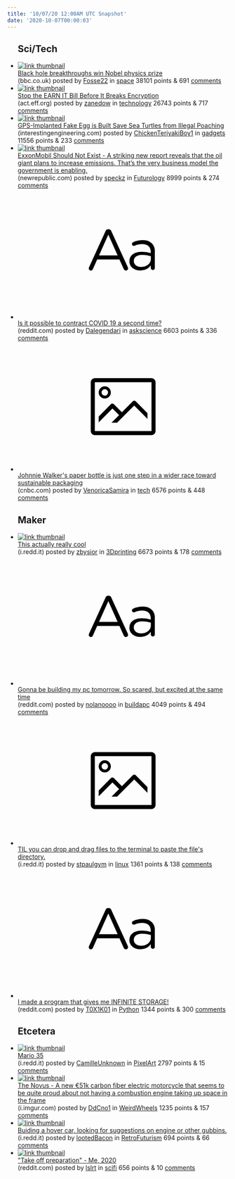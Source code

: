 ```yaml
---
title: '10/07/20 12:00AM UTC Snapshot'
date: '2020-10-07T00:00:03'
---
```

<ul>
<h2>Sci/Tech</h2>

<li><a href='https://www.bbc.co.uk/news/science-environment-54420240'><img src='https://b.thumbs.redditmedia.com/6NhwYeiw_h1WBRqQxyWvVS4NFP-IiQ8H405yyxaj1yc.jpg' alt='link thumbnail'></a><div><div class='linkTitle'><a href='https://www.bbc.co.uk/news/science-environment-54420240'>Black hole breakthroughs win Nobel physics prize</a></div>(bbc.co.uk) posted by <a href='https://www.reddit.com/user/Fosse22'>Fosse22</a> in <a href='https://www.reddit.com/r/space'>space</a> 38101 points & 691 <a href='https://www.reddit.com/r/space/comments/j62j3a/black_hole_breakthroughs_win_nobel_physics_prize/'>comments</a></div></li>

<li><a href='https://act.eff.org/action/stop-the-earn-it-bill-before-it-breaks-encryption-a7904e20-2083-4d5e-88ae-44ee5fef7a5d'><img src='https://b.thumbs.redditmedia.com/9tdeZWlaOGiOrzSWazg6lg3UstVtRK8Ry6uQRvUXWig.jpg' alt='link thumbnail'></a><div><div class='linkTitle'><a href='https://act.eff.org/action/stop-the-earn-it-bill-before-it-breaks-encryption-a7904e20-2083-4d5e-88ae-44ee5fef7a5d'>Stop the EARN IT Bill Before It Breaks Encryption</a></div>(act.eff.org) posted by <a href='https://www.reddit.com/user/zanedow'>zanedow</a> in <a href='https://www.reddit.com/r/technology'>technology</a> 26743 points & 717 <a href='https://www.reddit.com/r/technology/comments/j62b6w/stop_the_earn_it_bill_before_it_breaks_encryption/'>comments</a></div></li>

<li><a href='https://interestingengineering.com/gps-implanted-fake-eggs-might-save-sea-turtles-from-illegal-poaching'><img src='https://b.thumbs.redditmedia.com/gS1-SpRY3DGNo79eLPqOCPybEAGsO9GSNjnuoB_9Frg.jpg' alt='link thumbnail'></a><div><div class='linkTitle'><a href='https://interestingengineering.com/gps-implanted-fake-eggs-might-save-sea-turtles-from-illegal-poaching'>GPS-Implanted Fake Egg is Built Save Sea Turtles from Illegal Poaching</a></div>(interestingengineering.com) posted by <a href='https://www.reddit.com/user/ChickenTeriyakiBoy1'>ChickenTeriyakiBoy1</a> in <a href='https://www.reddit.com/r/gadgets'>gadgets</a> 11556 points & 233 <a href='https://www.reddit.com/r/gadgets/comments/j68iex/gpsimplanted_fake_egg_is_built_save_sea_turtles/'>comments</a></div></li>

<li><a href='https://newrepublic.com/article/159622/exxonmobil-not-exist'><img src='https://b.thumbs.redditmedia.com/4MJYWj6lHhxT9d-Gcq65CCpKfs5EZVOC9x6QMpNbFnc.jpg' alt='link thumbnail'></a><div><div class='linkTitle'><a href='https://newrepublic.com/article/159622/exxonmobil-not-exist'>ExxonMobil Should Not Exist - A striking new report reveals that the oil giant plans to increase emissions. That’s the very business model the government is enabling.</a></div>(newrepublic.com) posted by <a href='https://www.reddit.com/user/speckz'>speckz</a> in <a href='https://www.reddit.com/r/Futurology'>Futurology</a> 8999 points & 274 <a href='https://www.reddit.com/r/Futurology/comments/j6a74o/exxonmobil_should_not_exist_a_striking_new_report/'>comments</a></div></li>

<li><a href='https://www.reddit.com/r/askscience/comments/j63cpf/is_it_possible_to_contract_covid_19_a_second_time/'><svg version='1.1' viewBox='-34 -12 104 64' preserveAspectRatio='xMidYMid slice' xmlns='http://www.w3.org/2000/svg' xmlns:xlink='http://www.w3.org/1999/xlink'>
    <title>text link thumbnail</title>
    <path d='M12.19,8.84a1.45,1.45,0,0,0-1.4-1h-.12a1.46,1.46,0,0,0-1.42,1L1.14,26.56a1.29,1.29,0,0,0-.14.59,1,1,0,0,0,1,1,1.12,1.12,0,0,0,1.08-.77l2.08-4.65h11l2.08,4.59a1.24,1.24,0,0,0,1.12.83,1.08,1.08,0,0,0,1.08-1.08,1.64,1.64,0,0,0-.14-.57ZM6.08,20.71l4.59-10.22,4.6,10.22Z'>
    </path>
    <path d='M32.24,14.78A6.35,6.35,0,0,0,27.6,13.2a11.36,11.36,0,0,0-4.7,1,1,1,0,0,0-.58.89,1,1,0,0,0,.94.92,1.23,1.23,0,0,0,.39-.08,8.87,8.87,0,0,1,3.72-.81c2.7,0,4.28,1.33,4.28,3.92v.5a15.29,15.29,0,0,0-4.42-.61c-3.64,0-6.14,1.61-6.14,4.64v.05c0,2.95,2.7,4.48,5.37,4.48a6.29,6.29,0,0,0,5.19-2.48V26.9a1,1,0,0,0,1,1,1,1,0,0,0,1-1.06V19A5.71,5.71,0,0,0,32.24,14.78Zm-.56,7.7c0,2.28-2.17,3.89-4.81,3.89-1.94,0-3.61-1.06-3.61-2.86v-.06c0-1.8,1.5-3,4.2-3a15.2,15.2,0,0,1,4.22.61Z'>
    </path>
    </svg></a><div><div class='linkTitle'><a href='https://www.reddit.com/r/askscience/comments/j63cpf/is_it_possible_to_contract_covid_19_a_second_time/'>Is it possible to contract COVID 19 a second time?</a></div>(reddit.com) posted by <a href='https://www.reddit.com/user/Dalegendari'>Dalegendari</a> in <a href='https://www.reddit.com/r/askscience'>askscience</a> 6603 points & 336 <a href='https://www.reddit.com/r/askscience/comments/j63cpf/is_it_possible_to_contract_covid_19_a_second_time/'>comments</a></div></li>

<li><a href='https://www.cnbc.com/2020/10/06/johnnie-walker-paper-bottle-first-step-in-sustainable-packaging-race.html'><svg version='1.1' viewBox='-34 -14 104 64' preserveAspectRatio='xMidYMid meet' xmlns='http://www.w3.org/2000/svg' xmlns:xlink='http://www.w3.org/1999/xlink'>
    <title>link thumbnail</title>
    <path d='M32,4H4A2,2,0,0,0,2,6V30a2,2,0,0,0,2,2H32a2,2,0,0,0,2-2V6A2,2,0,0,0,32,4ZM4,30V6H32V30Z'></path>
    <path d='M8.92,14a3,3,0,1,0-3-3A3,3,0,0,0,8.92,14Zm0-4.6A1.6,1.6,0,1,1,7.33,11,1.6,1.6,0,0,1,8.92,9.41Z'></path>
    <path d='M22.78,15.37l-5.4,5.4-4-4a1,1,0,0,0-1.41,0L5.92,22.9v2.83l6.79-6.79L16,22.18l-3.75,3.75H15l8.45-8.45L30,24V21.18l-5.81-5.81A1,1,0,0,0,22.78,15.37Z'></path>
    </svg></a><div><div class='linkTitle'><a href='https://www.cnbc.com/2020/10/06/johnnie-walker-paper-bottle-first-step-in-sustainable-packaging-race.html'>Johnnie Walker's paper bottle is just one step in a wider race toward sustainable packaging</a></div>(cnbc.com) posted by <a href='https://www.reddit.com/user/VenoricaSamira'>VenoricaSamira</a> in <a href='https://www.reddit.com/r/tech'>tech</a> 6576 points & 448 <a href='https://www.reddit.com/r/tech/comments/j611i0/johnnie_walkers_paper_bottle_is_just_one_step_in/'>comments</a></div></li>

<h2>Maker</h2>

<li><a href='https://i.redd.it/qba6apb2sdr51.jpg'><img src='https://b.thumbs.redditmedia.com/GDWZsZM0oXCdbq-YAMOz4_k6XfqYvr5eKU0tw8_h51U.jpg' alt='link thumbnail'></a><div><div class='linkTitle'><a href='https://i.redd.it/qba6apb2sdr51.jpg'>This actually really cool</a></div>(i.redd.it) posted by <a href='https://www.reddit.com/user/zbysior'>zbysior</a> in <a href='https://www.reddit.com/r/3Dprinting'>3Dprinting</a> 6673 points & 178 <a href='https://www.reddit.com/r/3Dprinting/comments/j5yupo/this_actually_really_cool/'>comments</a></div></li>

<li><a href='https://www.reddit.com/r/buildapc/comments/j5z4sr/gonna_be_building_my_pc_tomorrow_so_scared_but/'><svg version='1.1' viewBox='-34 -12 104 64' preserveAspectRatio='xMidYMid slice' xmlns='http://www.w3.org/2000/svg' xmlns:xlink='http://www.w3.org/1999/xlink'>
    <title>text link thumbnail</title>
    <path d='M12.19,8.84a1.45,1.45,0,0,0-1.4-1h-.12a1.46,1.46,0,0,0-1.42,1L1.14,26.56a1.29,1.29,0,0,0-.14.59,1,1,0,0,0,1,1,1.12,1.12,0,0,0,1.08-.77l2.08-4.65h11l2.08,4.59a1.24,1.24,0,0,0,1.12.83,1.08,1.08,0,0,0,1.08-1.08,1.64,1.64,0,0,0-.14-.57ZM6.08,20.71l4.59-10.22,4.6,10.22Z'>
    </path>
    <path d='M32.24,14.78A6.35,6.35,0,0,0,27.6,13.2a11.36,11.36,0,0,0-4.7,1,1,1,0,0,0-.58.89,1,1,0,0,0,.94.92,1.23,1.23,0,0,0,.39-.08,8.87,8.87,0,0,1,3.72-.81c2.7,0,4.28,1.33,4.28,3.92v.5a15.29,15.29,0,0,0-4.42-.61c-3.64,0-6.14,1.61-6.14,4.64v.05c0,2.95,2.7,4.48,5.37,4.48a6.29,6.29,0,0,0,5.19-2.48V26.9a1,1,0,0,0,1,1,1,1,0,0,0,1-1.06V19A5.71,5.71,0,0,0,32.24,14.78Zm-.56,7.7c0,2.28-2.17,3.89-4.81,3.89-1.94,0-3.61-1.06-3.61-2.86v-.06c0-1.8,1.5-3,4.2-3a15.2,15.2,0,0,1,4.22.61Z'>
    </path>
    </svg></a><div><div class='linkTitle'><a href='https://www.reddit.com/r/buildapc/comments/j5z4sr/gonna_be_building_my_pc_tomorrow_so_scared_but/'>Gonna be building my pc tomorrow. So scared, but excited at the same time</a></div>(reddit.com) posted by <a href='https://www.reddit.com/user/nolanoooo'>nolanoooo</a> in <a href='https://www.reddit.com/r/buildapc'>buildapc</a> 4049 points & 494 <a href='https://www.reddit.com/r/buildapc/comments/j5z4sr/gonna_be_building_my_pc_tomorrow_so_scared_but/'>comments</a></div></li>

<li><a href='https://i.redd.it/2n1h24k05er51.png'><svg version='1.1' viewBox='-34 -14 104 64' preserveAspectRatio='xMidYMid meet' xmlns='http://www.w3.org/2000/svg' xmlns:xlink='http://www.w3.org/1999/xlink'>
    <title>link thumbnail</title>
    <path d='M32,4H4A2,2,0,0,0,2,6V30a2,2,0,0,0,2,2H32a2,2,0,0,0,2-2V6A2,2,0,0,0,32,4ZM4,30V6H32V30Z'></path>
    <path d='M8.92,14a3,3,0,1,0-3-3A3,3,0,0,0,8.92,14Zm0-4.6A1.6,1.6,0,1,1,7.33,11,1.6,1.6,0,0,1,8.92,9.41Z'></path>
    <path d='M22.78,15.37l-5.4,5.4-4-4a1,1,0,0,0-1.41,0L5.92,22.9v2.83l6.79-6.79L16,22.18l-3.75,3.75H15l8.45-8.45L30,24V21.18l-5.81-5.81A1,1,0,0,0,22.78,15.37Z'></path>
    </svg></a><div><div class='linkTitle'><a href='https://i.redd.it/2n1h24k05er51.png'>TIL you can drop and drag files to the terminal to paste the file's directory.</a></div>(i.redd.it) posted by <a href='https://www.reddit.com/user/stpaulgym'>stpaulgym</a> in <a href='https://www.reddit.com/r/linux'>linux</a> 1361 points & 138 <a href='https://www.reddit.com/r/linux/comments/j5xngc/til_you_can_drop_and_drag_files_to_the_terminal/'>comments</a></div></li>

<li><a href='https://www.reddit.com/r/Python/comments/j620fv/i_made_a_program_that_gives_me_infinite_storage/'><svg version='1.1' viewBox='-34 -12 104 64' preserveAspectRatio='xMidYMid slice' xmlns='http://www.w3.org/2000/svg' xmlns:xlink='http://www.w3.org/1999/xlink'>
    <title>text link thumbnail</title>
    <path d='M12.19,8.84a1.45,1.45,0,0,0-1.4-1h-.12a1.46,1.46,0,0,0-1.42,1L1.14,26.56a1.29,1.29,0,0,0-.14.59,1,1,0,0,0,1,1,1.12,1.12,0,0,0,1.08-.77l2.08-4.65h11l2.08,4.59a1.24,1.24,0,0,0,1.12.83,1.08,1.08,0,0,0,1.08-1.08,1.64,1.64,0,0,0-.14-.57ZM6.08,20.71l4.59-10.22,4.6,10.22Z'>
    </path>
    <path d='M32.24,14.78A6.35,6.35,0,0,0,27.6,13.2a11.36,11.36,0,0,0-4.7,1,1,1,0,0,0-.58.89,1,1,0,0,0,.94.92,1.23,1.23,0,0,0,.39-.08,8.87,8.87,0,0,1,3.72-.81c2.7,0,4.28,1.33,4.28,3.92v.5a15.29,15.29,0,0,0-4.42-.61c-3.64,0-6.14,1.61-6.14,4.64v.05c0,2.95,2.7,4.48,5.37,4.48a6.29,6.29,0,0,0,5.19-2.48V26.9a1,1,0,0,0,1,1,1,1,0,0,0,1-1.06V19A5.71,5.71,0,0,0,32.24,14.78Zm-.56,7.7c0,2.28-2.17,3.89-4.81,3.89-1.94,0-3.61-1.06-3.61-2.86v-.06c0-1.8,1.5-3,4.2-3a15.2,15.2,0,0,1,4.22.61Z'>
    </path>
    </svg></a><div><div class='linkTitle'><a href='https://www.reddit.com/r/Python/comments/j620fv/i_made_a_program_that_gives_me_infinite_storage/'>I made a program that gives me INFINITE STORAGE!</a></div>(reddit.com) posted by <a href='https://www.reddit.com/user/T0X1K01'>T0X1K01</a> in <a href='https://www.reddit.com/r/Python'>Python</a> 1344 points & 300 <a href='https://www.reddit.com/r/Python/comments/j620fv/i_made_a_program_that_gives_me_infinite_storage/'>comments</a></div></li>

<h2>Etcetera</h2>

<li><a href='https://i.redd.it/mdpdgmtafgr51.gif'><img src='https://b.thumbs.redditmedia.com/u48PED8iF7oiJSq_q7kK9MXubc3GPHOQXyQA5-H9orA.jpg' alt='link thumbnail'></a><div><div class='linkTitle'><a href='https://i.redd.it/mdpdgmtafgr51.gif'>Mario 35</a></div>(i.redd.it) posted by <a href='https://www.reddit.com/user/CamilleUnknown'>CamilleUnknown</a> in <a href='https://www.reddit.com/r/PixelArt'>PixelArt</a> 2797 points & 15 <a href='https://www.reddit.com/r/PixelArt/comments/j62vvt/mario_35/'>comments</a></div></li>

<li><a href='https://i.imgur.com/TYuhg4D.jpg'><img src='https://b.thumbs.redditmedia.com/OBr5w_4H63HGWK7XUjcQjC-P7ZHjSS7WVBjpCgShb9s.jpg' alt='link thumbnail'></a><div><div class='linkTitle'><a href='https://i.imgur.com/TYuhg4D.jpg'>The Novus - A new €51k carbon fiber electric motorcycle that seems to be quite proud about not having a combustion engine taking up space in the frame</a></div>(i.imgur.com) posted by <a href='https://www.reddit.com/user/DdCno1'>DdCno1</a> in <a href='https://www.reddit.com/r/WeirdWheels'>WeirdWheels</a> 1235 points & 157 <a href='https://www.reddit.com/r/WeirdWheels/comments/j63vis/the_novus_a_new_51k_carbon_fiber_electric/'>comments</a></div></li>

<li><a href='https://i.redd.it/7wx15eemqgr51.jpg'><img src='https://b.thumbs.redditmedia.com/xge31pU3FDZL0dYOltJ0K19HtaA7mcsWQ_U_UpsCUCY.jpg' alt='link thumbnail'></a><div><div class='linkTitle'><a href='https://i.redd.it/7wx15eemqgr51.jpg'>Buiding a hover car, looking for suggestions on engine or other gubbins.</a></div>(i.redd.it) posted by <a href='https://www.reddit.com/user/lootedBacon'>lootedBacon</a> in <a href='https://www.reddit.com/r/RetroFuturism'>RetroFuturism</a> 694 points & 66 <a href='https://www.reddit.com/r/RetroFuturism/comments/j63n7a/buiding_a_hover_car_looking_for_suggestions_on/'>comments</a></div></li>

<li><a href='https://www.reddit.com/gallery/j68hqv'><img src='https://b.thumbs.redditmedia.com/qG0u7FYtNaoFWdjTZ6JvD5MBWP6S2AqLEZ5jhNL0GLE.jpg' alt='link thumbnail'></a><div><div class='linkTitle'><a href='https://www.reddit.com/gallery/j68hqv'>"Take off preparation" - Me, 2020</a></div>(reddit.com) posted by <a href='https://www.reddit.com/user/lslrt'>lslrt</a> in <a href='https://www.reddit.com/r/scifi'>scifi</a> 656 points & 10 <a href='https://www.reddit.com/r/scifi/comments/j68hqv/take_off_preparation_me_2020/'>comments</a></div></li>

</ul>
